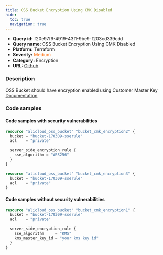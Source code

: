 ```yaml
---
title: OSS Bucket Encryption Using CMK Disabled
hide:
  toc: true
  navigation: true
---
```


<style>
  .highlight .hll {
    background-color: #ff171742;
  }
  .md-content {
    max-width: 1100px;
    margin: 0 auto;
  }
</style>

-   **Query id:** f20e97f9-4919-43f1-9be9-f203cd339cdd
-   **Query name:** OSS Bucket Encryption Using CMK Disabled
-   **Platform:** Terraform
-   **Severity:** <span style="color:#ff7213">Medium</span>
-   **Category:** Encryption
-   **URL:** [Github](https://github.com/Checkmarx/kics/tree/master/assets/queries/terraform/alicloud/oss_bucket_cmk_encryption_disabled)

### Description
OSS Bucket should have encryption enabled using Customer Master Key<br>
[Documentation](https://registry.terraform.io/providers/aliyun/alicloud/latest/docs/resources/oss_bucket#server_side_encryption_rule)

### Code samples
#### Code samples with security vulnerabilities
```tf title="Positive test num. 1 - tf file" hl_lines="5"
resource "alicloud_oss_bucket" "bucket_cmk_encryption2" {
  bucket = "bucket-170309-sserule"
  acl    = "private"

  server_side_encryption_rule {
    sse_algorithm = "AES256"
  }
}

```
```tf title="Positive test num. 2 - tf file" hl_lines="1"
resource "alicloud_oss_bucket" "bucket_cmk_encryption3" {
  bucket = "bucket-170309-sserule"
  acl    = "private"
}

```


#### Code samples without security vulnerabilities
```tf title="Negative test num. 1 - tf file"
resource "alicloud_oss_bucket" "bucket_cmk_encryption1" {
  bucket = "bucket-170309-sserule"
  acl    = "private"

  server_side_encryption_rule {
    sse_algorithm     = "KMS"
    kms_master_key_id = "your kms key id"
  }
}

```
